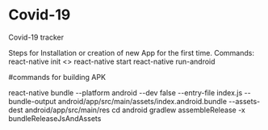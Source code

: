 # Covid-19

Covid-19 tracker

Steps for Installation or creation of new App for the first time.
Commands:
react-native init <<project-name>>
react-native start
react-native run-android

#commands for building APK

react-native bundle --platform android --dev false --entry-file index.js --bundle-output android/app/src/main/assets/index.android.bundle --assets-dest android/app/src/main/res
cd android
gradlew assembleRelease -x bundleReleaseJsAndAssets
